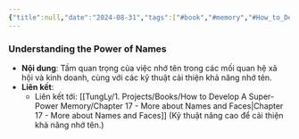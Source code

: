 ```yaml
---
{"title":null,"date":"2024-08-31","tags":["#book","#memory","#How_to_Develop_A_Super_Power_Memory"],"Chương":"Chương16","dg-publish":true,"dg-home":false,"permalink":"/tung-ly/1-projects/books/how-to-develop-a-super-power-memory/chapter-16-what-s-in-a-name/","dgPassFrontmatter":true,"noteIcon":"","created":"2024-12-29T15:27:22.685+07:00","updated":"2025-01-01T18:39:36.336+07:00"}
---
```


### Understanding the Power of Names

- **Nội dung**: Tầm quan trọng của việc nhớ tên trong các mối quan hệ xã hội và kinh doanh, cùng với các kỹ thuật cải thiện khả năng nhớ tên.
- **Liên kết**:
    - Liên kết tới: [[TungLy/1. Projects/Books/How to Develop A Super-Power Memory/Chapter 17 - More about Names and Faces\|Chapter 17 - More about Names and Faces]] (Kỹ thuật nâng cao để cải thiện khả năng nhớ tên.)